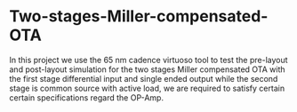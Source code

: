 # Two-stages-Miller-compensated-OTA
In this project we use the 65 nm cadence virtuoso tool to test the pre-layout and post-layout simulation for the two stages Miller compensated OTA with the first stage differential input and single ended output while the second stage is common source with active load, we are required to satisfy certain certain specifications regard the OP-Amp.
